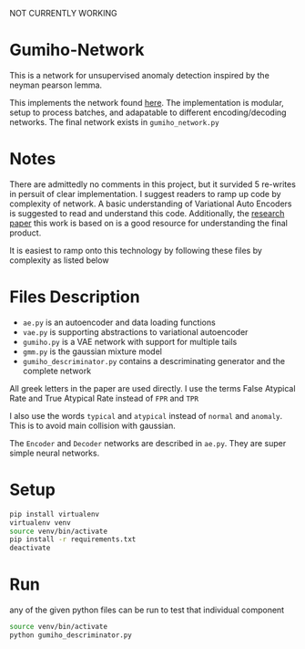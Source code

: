 NOT CURRENTLY WORKING

# Gumiho-Network

This is a network for unsupervised anomaly detection inspired by the neyman pearson lemma.

This implements the network found [here](https://arxiv.org/pdf/1810.09133.pdf). The implementation is modular, setup to process batches, and adapatable to different encoding/decoding networks. The final network exists in `gumiho_network.py`

# Notes

There are admittedly no comments in this project, but it survided 5 re-writes in persuit of clear implementation. I suggest readers to ramp up code by complexity of network. A basic understanding of Variational Auto Encoders is suggested to read and understand this code. Additionally, the [research paper](https://arxiv.org/pdf/1810.09133.pdf) this work is based on is a good resource for understanding the final product.

It is easiest to ramp onto this technology by following these files by complexity as listed below

# Files Description

- `ae.py` is an autoencoder and data loading functions
- `vae.py` is supporting abstractions to variational autoencoder
- `gumiho.py` is a VAE network with support for multiple tails
- `gmm.py` is the gaussian mixture model
- `gumiho_descriminator.py` contains a descriminating generator and the complete network

All greek letters in the paper are used directly. I use the terms False Atypical Rate and True Atypical Rate instead of `FPR` and `TPR`

I also use the words `typical` and `atypical` instead of `normal` and `anomaly`. This is to avoid main collision with gaussian.

The `Encoder` and `Decoder` networks are described in `ae.py`. They are super simple neural networks.

# Setup

```bash
pip install virtualenv
virtualenv venv
source venv/bin/activate
pip install -r requirements.txt
deactivate
```

# Run

any of the given python files can be run to test that individual component

```bash
source venv/bin/activate
python gumiho_descriminator.py
```
